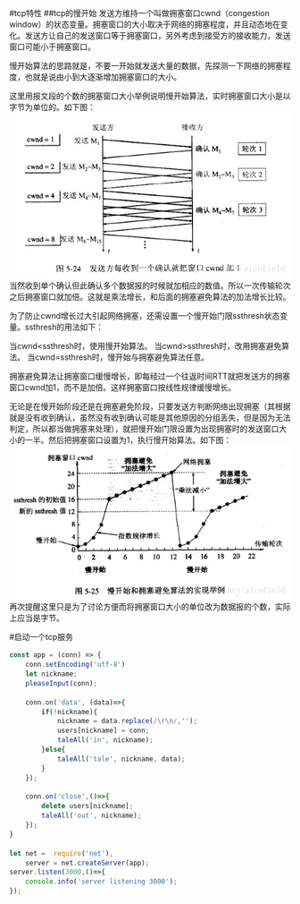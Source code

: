 #tcp特性
##tcp的慢开始
发送方维持一个叫做拥塞窗口cwnd（congestion window）的状态变量。拥塞窗口的大小取决于网络的拥塞程度，并且动态地在变化。发送方让自己的发送窗口等于拥塞窗口，另外考虑到接受方的接收能力，发送窗口可能小于拥塞窗口。

慢开始算法的思路就是，不要一开始就发送大量的数据，先探测一下网络的拥塞程度，也就是说由小到大逐渐增加拥塞窗口的大小。

这里用报文段的个数的拥塞窗口大小举例说明慢开始算法，实时拥塞窗口大小是以字节为单位的。如下图：
![](https://github.com/IAIAE/my-useful-js/blob/master/img/20170102_1.jpg)
当然收到单个确认但此确认多个数据报的时候就加相应的数值。所以一次传输轮次之后拥塞窗口就加倍。这就是乘法增长，和后面的拥塞避免算法的加法增长比较。

为了防止cwnd增长过大引起网络拥塞，还需设置一个慢开始门限ssthresh状态变量。ssthresh的用法如下：

当cwnd\<ssthresh时，使用慢开始算法。
当cwnd>ssthresh时，改用拥塞避免算法。
当cwnd=ssthresh时，慢开始与拥塞避免算法任意。

拥塞避免算法让拥塞窗口缓慢增长，即每经过一个往返时间RTT就把发送方的拥塞窗口cwnd加1，而不是加倍。这样拥塞窗口按线性规律缓慢增长。

无论是在慢开始阶段还是在拥塞避免阶段，只要发送方判断网络出现拥塞（其根据就是没有收到确认，虽然没有收到确认可能是其他原因的分组丢失，但是因为无法判定，所以都当做拥塞来处理），就把慢开始门限设置为出现拥塞时的发送窗口大小的一半。然后把拥塞窗口设置为1，执行慢开始算法。如下图：
![](https://github.com/IAIAE/my-useful-js/blob/master/img/20170102_2.jpg)
再次提醒这里只是为了讨论方便而将拥塞窗口大小的单位改为数据报的个数，实际上应当是字节。


#启动一个tcp服务

```javascript
const app = (conn) => {
    conn.setEncoding('utf-8')
    let nickname;
    pleaseInput(conn);
    
    conn.on('data', (data)=>{
        if(!nickname){
            nickname = data.replace(/\r\n/,'');
            users[nickname] = conn;
            taleAll('in', nickname);
        }else{
            taleAll('tale', nickname, data);
        }
    });

    conn.on('close',()=>{
        delete users[nickname];
        taleAll('out', nickname);
    });
}

let net =  require('net'),
    server = net.createServer(app);
server.listen(3000,()=>{
    console.info('server listening 3000');
});
```






